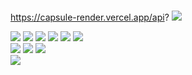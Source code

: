 ### 
https://capsule-render.vercel.app/api?
<img src="https://capsule-render.vercel.app/api?type=waveing&color=auto&height=300&section=header&text=capsule%20render&fontSize=90" />



<div align="left">
	<img src="https://img.shields.io/badge/HTML5-E34F26?style=flat&logo=HTML5&logoColor=white" />
	<img src="https://img.shields.io/badge/CSS3-1572B6?style=flat&logo=CSS3&logoColor=white" />
	<img src="https://img.shields.io/badge/javascript-F7DF1E?style=flat&logo=CSS3&logoColor=#F7DF1E" />
	<img src="https://img.shields.io/badge/jquery-0769AD?style=flat&logo=CSS3&logoColor=#0769AD" />
	<img src="https://img.shields.io/badge/react-61DAFB?style=flat&logo=CSS3&logoColor=#61DAFB" />
	<img src="https://img.shields.io/badge/vuedotjs-4FC08D?style=flat&logo=CSS3&logoColor=#4FC08D" />
</div>
<div align="left">
	<img src="https://img.shields.io/badge/visualstudiocode-007ACC?style=flat-square&logo=visualstudiocode&logoColor=#007ACC"/>
	<img src="https://img.shields.io/badge/git-05032?style=flat&logo=CSS3&logoColor=#F05032" />
	<img src="https://img.shields.io/badge/github-181717?style=flat&logo=CSS3&logoColor=#181717" />
</div>
<a href="https://hits.seeyoufarm.com"><img src="https://hits.seeyoufarm.com/api/count/incr/badge.svg?url=https%3A%2F%2Fgithub.com%2Fluckylucyj&count_bg=%23181717&title_bg=%23181717&icon=github.svg&icon_color=%23E7E7E7&title=github&edge_flat=false"/></a>
<!--
**luckylucyj/luckylucyj** is a ✨ _special_ ✨ repository because its `README.md` (this file) appears on your GitHub profile.

Here are some ideas to get you started:

- 🔭 I’m currently working on ...
- 🌱 I’m currently learning ...
- 👯 I’m looking to collaborate on ...
- 🤔 I’m looking for help with ...
- 💬 Ask me about ...
- 📫 How to reach me: ...
- 😄 Pronouns: ...
- ⚡ Fun fact: ...
-->
